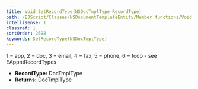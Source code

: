 ```yaml
---
title: Void SetRecordType(NSDocTmplType RecordType)
path: /EJScript/Classes/NSDocumentTemplateEntity/Member functions/Void SetRecordType(NSDocTmplType p_0)
intellisense: 1
classref: 1
sortOrder: 2698
keywords: SetRecordType(NSDocTmplType)
---
```



1 = app, 2 = doc, 3 = email, 4 = fax, 5 = phone, 6 = todo - see EAppntRecordTypes



* **RecordType:** DocTmplType
* **Returns:** DocTmplType


